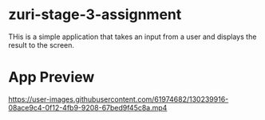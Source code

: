 # zuri-stage-3-assignment
THis is a simple application that takes an input from a user and displays the result to the screen.
# App Preview
https://user-images.githubusercontent.com/61974682/130239916-08ace9c4-0f12-4fb9-9208-67bed9f45c8a.mp4
